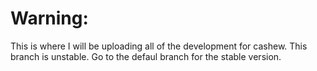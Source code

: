 # Warning:

This is where I will be uploading all of the development for cashew. This branch is unstable. Go to the defaul branch for the stable version.
